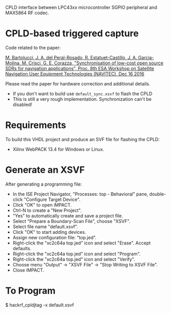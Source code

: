 CPLD interface between LPC43xx microcontroller SGPIO peripheral and MAX5864
RF codec.

CPLD-based triggered capture
============================

Code related to the paper:

[M. Bartolucci, J. A. del Peral-Rosado, R. Estatuet-Castillo, J. A. Garcia-Molina, M. Crisci, G. E. Corazza, "Synchronisation of low-cost open source SDRs for navigation applications", Proc. 8th ESA Workshop on Satellite Navigation User Equipment Technologies (NAVITEC), Dec 16 2016](http://spcomnav.uab.es/docs/conferences/Bartolucci_NAVITEC_2016.pdf)

Please read the paper for hardware correction and additional details.

* If you don't want to build use `default_sync.xsvf` to flash the CPLD
* This is still a very rough implementation. Synchronization can't be disabled!

Requirements
============

To build this VHDL project and produce an SVF file for flashing the CPLD:

* Xilinx WebPACK 13.4 for Windows or Linux.

Generate an XSVF
================

After generating a programming file:

* In the ISE Project Navigator, "Processes: top - Behavioral" pane, double-click "Configure Target Device".
* Click "OK" to open iMPACT.
* Ctrl-N to create a "New Project".
* "Yes" to automatically create and save a project file.
* Select "Prepare a Boundary-Scan File", choose "XSVF".
* Select file name "default.xsvf".
* Click "OK" to start adding devices.
* Assign new configuration file: "top.jed".
* Right-click the "xc2c64a top.jed" icon and select "Erase". Accept defaults.
* Right-click the "xc2c64a top.jed" icon and select "Program".
* Right-click the "xc2c64a top.jed" icon and select "Verify".
* Choose menu "Output" -> "XSVF File" -> "Stop Writing to XSVF File".
* Close iMPACT.

To Program
==========

$ hackrf_cpldjtag -x default.xsvf
